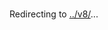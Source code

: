 # <!DOCTYPE html>
<html>
<head>
  <meta charset="utf-8">
  <title>Redirecting</title>
  <noscript>
    <meta http-equiv="refresh" content="1; url=../v8_cr10/" />
  <script>
    window.location.replace("../v8_cr10/" + window.location.hash);
  </script>
  <script>
    window.location.replace("../v8_cr9/" + window.location.hash);
  </script>	
  <script>
    window.location.replace("../v8_cr8/" + window.location.hash);
  </script>	
  <script>
    window.location.replace("../v8_cr7/" + window.location.hash);
  </script>	
  <script>
    window.location.replace("../v8_cr6/" + window.location.hash);
  </script>	
  <script>
    window.location.replace("../v8_cr5/" + window.location.hash);
  </script>	
  </noscript>
  <script>
    window.location.replace("../v8_cr4/" + window.location.hash);
  </script>	
  </noscript>
  <script>
    window.location.replace("../v8_cr3/" + window.location.hash);
  </script>	
  </noscript>
  <script>
    window.location.replace("../v8_cr2/" + window.location.hash);
  </script>	
  </noscript>
  <script>
    window.location.replace("../v8_cr1/" + window.location.hash);
  </script>
  <script>
    window.location.replace("../v8/" + window.location.hash);
  </script>
</head>
<body>
</head>
<body>
  Redirecting to <a href="../v8_cr8/">../v8/</a>...
</body>
</html>